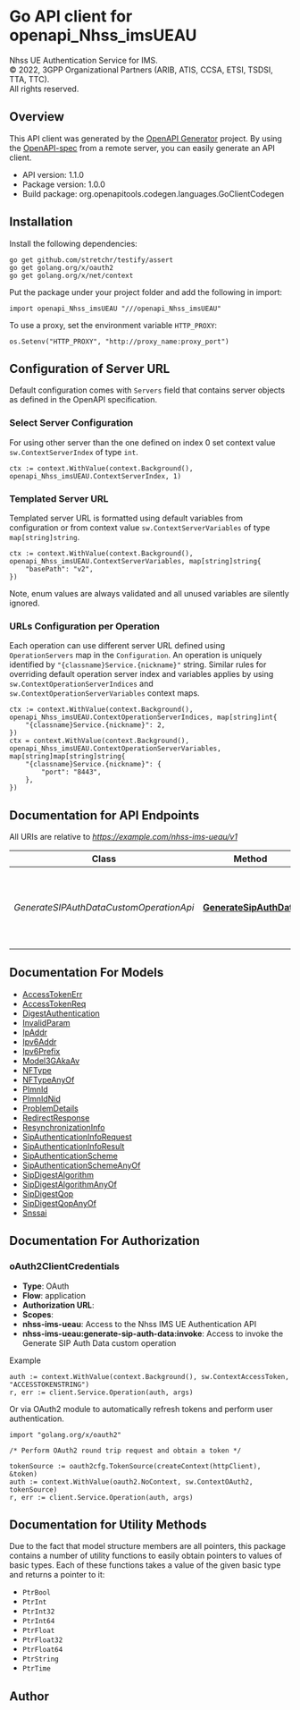 # Go API client for openapi_Nhss_imsUEAU

Nhss UE Authentication Service for IMS.  
© 2022, 3GPP Organizational Partners (ARIB, ATIS, CCSA, ETSI, TSDSI, TTA, TTC).  
All rights reserved.


## Overview
This API client was generated by the [OpenAPI Generator](https://openapi-generator.tech) project.  By using the [OpenAPI-spec](https://www.openapis.org/) from a remote server, you can easily generate an API client.

- API version: 1.1.0
- Package version: 1.0.0
- Build package: org.openapitools.codegen.languages.GoClientCodegen

## Installation

Install the following dependencies:

```shell
go get github.com/stretchr/testify/assert
go get golang.org/x/oauth2
go get golang.org/x/net/context
```

Put the package under your project folder and add the following in import:

```golang
import openapi_Nhss_imsUEAU "///openapi_Nhss_imsUEAU"
```

To use a proxy, set the environment variable `HTTP_PROXY`:

```golang
os.Setenv("HTTP_PROXY", "http://proxy_name:proxy_port")
```

## Configuration of Server URL

Default configuration comes with `Servers` field that contains server objects as defined in the OpenAPI specification.

### Select Server Configuration

For using other server than the one defined on index 0 set context value `sw.ContextServerIndex` of type `int`.

```golang
ctx := context.WithValue(context.Background(), openapi_Nhss_imsUEAU.ContextServerIndex, 1)
```

### Templated Server URL

Templated server URL is formatted using default variables from configuration or from context value `sw.ContextServerVariables` of type `map[string]string`.

```golang
ctx := context.WithValue(context.Background(), openapi_Nhss_imsUEAU.ContextServerVariables, map[string]string{
	"basePath": "v2",
})
```

Note, enum values are always validated and all unused variables are silently ignored.

### URLs Configuration per Operation

Each operation can use different server URL defined using `OperationServers` map in the `Configuration`.
An operation is uniquely identified by `"{classname}Service.{nickname}"` string.
Similar rules for overriding default operation server index and variables applies by using `sw.ContextOperationServerIndices` and `sw.ContextOperationServerVariables` context maps.

```golang
ctx := context.WithValue(context.Background(), openapi_Nhss_imsUEAU.ContextOperationServerIndices, map[string]int{
	"{classname}Service.{nickname}": 2,
})
ctx = context.WithValue(context.Background(), openapi_Nhss_imsUEAU.ContextOperationServerVariables, map[string]map[string]string{
	"{classname}Service.{nickname}": {
		"port": "8443",
	},
})
```

## Documentation for API Endpoints

All URIs are relative to *https://example.com/nhss-ims-ueau/v1*

Class | Method | HTTP request | Description
------------ | ------------- | ------------- | -------------
*GenerateSIPAuthDataCustomOperationApi* | [**GenerateSipAuthData**](docs/GenerateSIPAuthDataCustomOperationApi.md#generatesipauthdata) | **Post** /{impi}/security-information/generate-sip-auth-data | Generate authentication data for the UE based on the Auth-Scheme provided


## Documentation For Models

 - [AccessTokenErr](docs/AccessTokenErr.md)
 - [AccessTokenReq](docs/AccessTokenReq.md)
 - [DigestAuthentication](docs/DigestAuthentication.md)
 - [InvalidParam](docs/InvalidParam.md)
 - [IpAddr](docs/IpAddr.md)
 - [Ipv6Addr](docs/Ipv6Addr.md)
 - [Ipv6Prefix](docs/Ipv6Prefix.md)
 - [Model3GAkaAv](docs/Model3GAkaAv.md)
 - [NFType](docs/NFType.md)
 - [NFTypeAnyOf](docs/NFTypeAnyOf.md)
 - [PlmnId](docs/PlmnId.md)
 - [PlmnIdNid](docs/PlmnIdNid.md)
 - [ProblemDetails](docs/ProblemDetails.md)
 - [RedirectResponse](docs/RedirectResponse.md)
 - [ResynchronizationInfo](docs/ResynchronizationInfo.md)
 - [SipAuthenticationInfoRequest](docs/SipAuthenticationInfoRequest.md)
 - [SipAuthenticationInfoResult](docs/SipAuthenticationInfoResult.md)
 - [SipAuthenticationScheme](docs/SipAuthenticationScheme.md)
 - [SipAuthenticationSchemeAnyOf](docs/SipAuthenticationSchemeAnyOf.md)
 - [SipDigestAlgorithm](docs/SipDigestAlgorithm.md)
 - [SipDigestAlgorithmAnyOf](docs/SipDigestAlgorithmAnyOf.md)
 - [SipDigestQop](docs/SipDigestQop.md)
 - [SipDigestQopAnyOf](docs/SipDigestQopAnyOf.md)
 - [Snssai](docs/Snssai.md)


## Documentation For Authorization



### oAuth2ClientCredentials


- **Type**: OAuth
- **Flow**: application
- **Authorization URL**: 
- **Scopes**: 
 - **nhss-ims-ueau**: Access to the Nhss IMS UE Authentication API
 - **nhss-ims-ueau:generate-sip-auth-data:invoke**: Access to invoke the Generate SIP Auth Data custom operation 

Example

```golang
auth := context.WithValue(context.Background(), sw.ContextAccessToken, "ACCESSTOKENSTRING")
r, err := client.Service.Operation(auth, args)
```

Or via OAuth2 module to automatically refresh tokens and perform user authentication.

```golang
import "golang.org/x/oauth2"

/* Perform OAuth2 round trip request and obtain a token */

tokenSource := oauth2cfg.TokenSource(createContext(httpClient), &token)
auth := context.WithValue(oauth2.NoContext, sw.ContextOAuth2, tokenSource)
r, err := client.Service.Operation(auth, args)
```


## Documentation for Utility Methods

Due to the fact that model structure members are all pointers, this package contains
a number of utility functions to easily obtain pointers to values of basic types.
Each of these functions takes a value of the given basic type and returns a pointer to it:

* `PtrBool`
* `PtrInt`
* `PtrInt32`
* `PtrInt64`
* `PtrFloat`
* `PtrFloat32`
* `PtrFloat64`
* `PtrString`
* `PtrTime`

## Author



